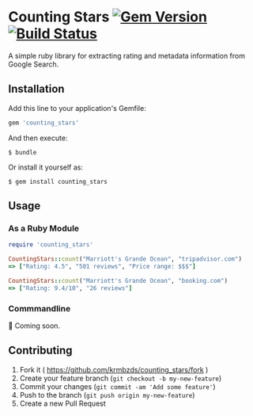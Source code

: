 # Counting Stars [![Gem Version](https://badge.fury.io/rb/counting_stars.svg)](http://badge.fury.io/rb/counting_stars) [![Build Status](https://travis-ci.org/krmbzds/counting_stars.svg)](https://travis-ci.org/krmbzds/counting_stars)

A simple ruby library for extracting rating and metadata information from Google Search.

## Installation

Add this line to your application's Gemfile:

```ruby
gem 'counting_stars'
```

And then execute:

    $ bundle

Or install it yourself as:

    $ gem install counting_stars

## Usage

### As a Ruby Module

```rb
require 'counting_stars'

CountingStars::count("Marriott's Grande Ocean", "tripadvisor.com")
=> ["Rating: 4.5", "501 reviews", "Price range: $$$"]

CountingStars::count("Marriott's Grande Ocean", "booking.com")
=> ["Rating: 9.4/10", "26 reviews"]
```

### Commmandline

:rocket: Coming soon.

## Contributing

1. Fork it ( https://github.com/krmbzds/counting_stars/fork )
2. Create your feature branch (`git checkout -b my-new-feature`)
3. Commit your changes (`git commit -am 'Add some feature'`)
4. Push to the branch (`git push origin my-new-feature`)
5. Create a new Pull Request
